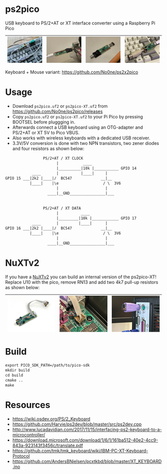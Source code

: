 # ps2pico
USB keyboard to PS/2+AT or XT interface converter using a Raspberry Pi Pico

|![hw1](https://raw.githubusercontent.com/No0ne/ps2pico/main/doc/hw1.jpg) |![hw2](https://raw.githubusercontent.com/No0ne/ps2pico/main/doc/hw2.jpg) |![hw3](https://raw.githubusercontent.com/No0ne/ps2pico/main/doc/hw3.jpg) |![hw4](https://raw.githubusercontent.com/No0ne/ps2pico/main/doc/hw4.jpg) |
|-|-|-|-|

Keyboard + Mouse variant: https://github.com/No0ne/ps2x2pico

# Usage
* Download `ps2pico.uf2` or `ps2pico-XT.uf2` from https://github.com/No0ne/ps2pico/releases
* Copy `ps2pico.uf2` or `ps2pico-XT.uf2` to your Pi Pico by pressing BOOTSEL before pluggging in.
* Afterwards connect a USB keyboard using an OTG-adapter and PS/2+AT or XT 5V to Pico VBUS.
* Also works with wireless keyboards with a dedicated USB receiver.
* 3.3V/5V conversion is done with two NPN transistors, two zener diodes and four resistors as shown below:
```
                 PS/2+AT / XT CLOCK
                       |           ____
                       |__________|10k |___________ GPIO 14
            ____       |          |____|     |
GPIO 15 ___|2k2 |____|/  BC547             __|__
           |____|    |\e                    / \  3V6
                       |                     |
                   ____|__GND________________|___


                 PS/2+AT / XT DATA
                       |          ____
                       |_________|10k |____________ GPIO 17
            ____       |         |____|      |
GPIO 16 ___|2k2 |____|/  BC547             __|__
           |____|    |\e                    / \  3V6
                       |                     |
                   ____|__GND________________|___
```

# NuXTv2
If you have a [NuXTv2](https://monotech.fwscart.com/NuXT_v20_-_MicroATX_Turbo_XT_-_10MHz_832K_XT-IDE_Multi-IO_SVGA/p6083514_19777986.aspx) you can build an internal version of the ps2pico-XT! Replace U10 with the pico, remove RN13 and add two 4k7 pull-up resistors as shown below:

|![hw5](https://raw.githubusercontent.com/No0ne/ps2pico/main/doc/hw5.jpg) |![hw6](https://raw.githubusercontent.com/No0ne/ps2pico/main/doc/hw6.jpg) |![hw7](https://raw.githubusercontent.com/No0ne/ps2pico/main/doc/hw7.jpg) |
|-|-|-|

# Build
```
export PICO_SDK_PATH=/path/to/pico-sdk
mkdir build
cd build
cmake ..
make
```

# Resources
* https://wiki.osdev.org/PS/2_Keyboard
* https://github.com/Harvie/ps2dev/blob/master/src/ps2dev.cpp
* http://www.lucadavidian.com/2017/11/15/interfacing-ps2-keyboard-to-a-microcontroller/
* https://download.microsoft.com/download/1/6/1/161ba512-40e2-4cc9-843a-923143f3456c/translate.pdf
* https://github.com/tmk/tmk_keyboard/wiki/IBM-PC-XT-Keyboard-Protocol
* https://github.com/AndersBNielsen/pcxtkbd/blob/master/XT_KEYBOARD.ino